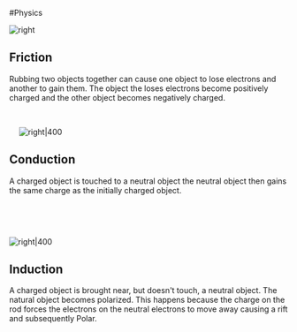 #Physics 

![right](http://www.physicsclassroom.com/Class/estatics/u8l2a3.gif)
## Friction 
Rubbing two objects together can cause one object to lose electrons and another to gain them. The object the loses electrons become positively charged and the other object becomes negatively charged. 

&emsp;

&emsp;
![right|400](https://i.imgur.com/TBZZRyq.png)

## Conduction 
A charged object is touched to a neutral object the neutral object then gains the same charge as the initially charged object.  

&emsp;

&emsp;

![right|400](http://www.physicsclassroom.com/Class/estatics/u8l2b1.gif) 
## Induction 
A charged object is brought near, but doesn't touch, a neutral object. The natural object becomes polarized. This happens because the charge on the rod forces the electrons on the neutral electrons to move away causing a rift and subsequently Polar. 

